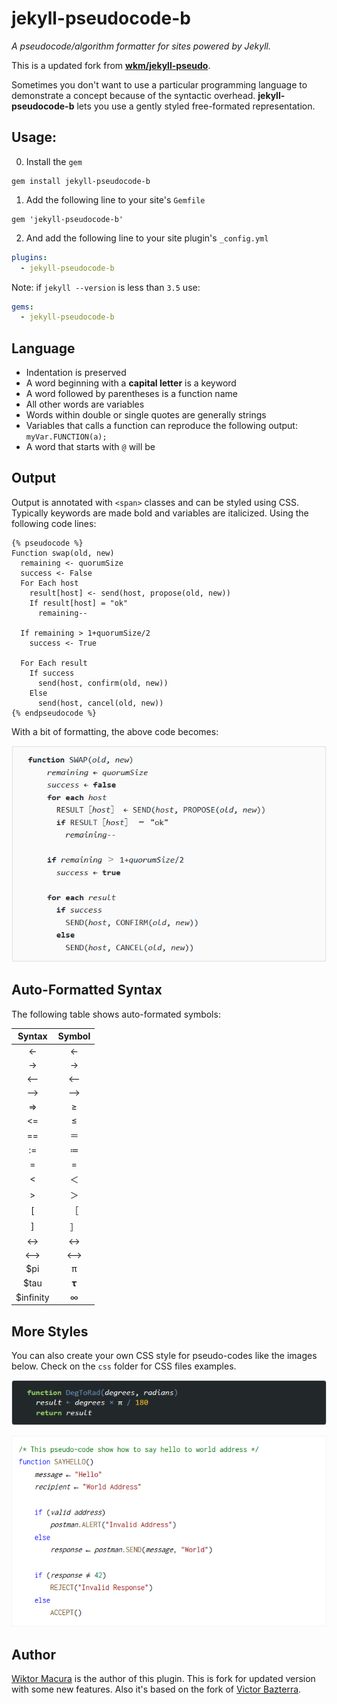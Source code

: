 # jekyll-pseudocode-b
_A pseudocode/algorithm formatter for sites powered by Jekyll._

This is a updated fork from **[wkm/jekyll-pseudo](https://github.com/wkm/jekyll-pseudo)**.

Sometimes you don't want to use a particular programming language to
demonstrate a concept because of the syntactic overhead. **jekyll-pseudocode-b** lets
you use a gently styled free-formated representation.



## Usage:

0. Install the `gem`

```
gem install jekyll-pseudocode-b
```

1. Add the following line to your site's `Gemfile`

```GemFile
gem 'jekyll-pseudocode-b'
```

2. And add the following line to your site plugin's `_config.yml`

```yml
plugins:
  - jekyll-pseudocode-b
```

Note: if `jekyll --version` is less than `3.5` use:

```yml
gems:
  - jekyll-pseudocode-b
```

## Language

* Indentation is preserved
* A word beginning with a **capital letter** is a keyword
* A word followed by parentheses is a function name
* All other words are variables
* Words within double or single quotes are generally strings
* Variables that calls a function can reproduce the following output: `myVar.FUNCTION(a);`
* A word that starts with `@` will be

## Output

Output is annotated with `<span>` classes and can be styled using CSS. Typically keywords are made bold and variables are italicized. Using the following code lines:

    {% pseudocode %}
    Function swap(old, new)
      remaining <- quorumSize
      success <- False
      For Each host
        result[host] <- send(host, propose(old, new))
        If result[host] = "ok"
          remaining--

      If remaining > 1+quorumSize/2
        success <- True

      For Each result
        If success
          send(host, confirm(old, new))
        Else
          send(host, cancel(old, new))
    {% endpseudocode %}

With a bit of formatting, the above code becomes:

![Image](https://raw.githubusercontent.com/tobiasbu/jekyll-pseudo/master/doc/output-sample.png)

## Auto-Formatted Syntax

The following table shows auto-formated symbols:

| Syntax | Symbol   |
| :------: | :--------: |
| <-     | &#x2190; |
| ->     | &#x2192; |
| <--    | &#x27f5; |
| -->    | &#x27f6; |
| =>     | &#x2265; |
| <=     | &#x2264; |
| ==     | &#xff1d; |
| :=     | &#x2254; |
| =      | &#x3d;   |
| <      | &#65308; |
| >      | &#65310; |
| [      | &#65339; |
| ]      | &#65341; |
| <->    | &#x2194; |
| <-->   | &#x27f7; |
| $pi     | &#x3C0;  |
| $tau    | &#x1d6d5;  |
| $infinity    | &#x221e;  |

## More Styles

You can also create your own CSS style for pseudo-codes like the images below. Check on the `css` folder for CSS files examples.

![Sample 0](https://raw.githubusercontent.com/tobiasbu/jekyll-pseudo/master/doc/output-sample-0.png)

![Sample 1](https://raw.githubusercontent.com/tobiasbu/jekyll-pseudo/master/doc/output-sample-1.png)

## Author

[Wiktor Macura](https://github.com/wkm) is the author of this plugin. This is fork for updated version with some new features. Also it's based on the fork of [Victor Bazterra](https://github.com/baites).